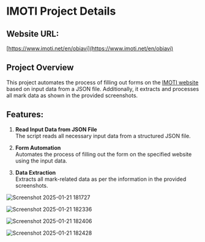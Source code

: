 
# IMOTI Project Details

## Website URL:
[https://www.imoti.net/en/obiavi](https://www.imoti.net/en/obiavi)

## Project Overview
This project automates the process of filling out forms on the [IMOTI website](https://www.imoti.net/en/obiavi) based on input data from a JSON file. Additionally, it extracts and processes all mark data as shown in the provided screenshots.

## Features:
1. **Read Input Data from JSON File**  
   The script reads all necessary input data from a structured JSON file.
   
2. **Form Automation**  
   Automates the process of filling out the form on the specified website using the input data.

3. **Data Extraction**  
   Extracts all mark-related data as per the information in the provided screenshots.

![Screenshot 2025-01-21 181727](https://github.com/user-attachments/assets/fb29d830-9623-46b7-95d1-f9a36802d91b)

![Screenshot 2025-01-21 182336](https://github.com/user-attachments/assets/c71121c5-a2ca-4572-83c9-835ca5caeeaa)

![Screenshot 2025-01-21 182406](https://github.com/user-attachments/assets/c7e48d43-5b08-4cd7-bacc-d66792fab769)

![Screenshot 2025-01-21 182428](https://github.com/user-attachments/assets/08c214d0-91b3-4994-a638-d4a6faa304d4)
